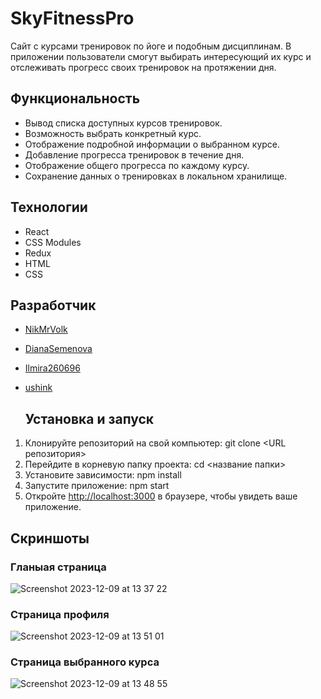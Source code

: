 # SkyFitnessPro

Сайт с курсами тренировок по йоге и подобным дисциплинам. В приложении пользователи смогут выбирать интересующий их курс и отслеживать прогресс своих тренировок на протяжении дня.

## Функциональность

* Вывод списка доступных курсов тренировок.
* Возможность выбрать конкретный курс.
* Отображение подробной информации о выбранном курсе.
* Добавление прогресса тренировок в течение дня.
* Отображение общего прогресса по каждому курсу.
* Сохранение данных о тренировках в локальном хранилище.

## Технологии

* React
* CSS Modules
* Redux
* HTML
* CSS

## Разработчик

* [NikMrVolk](https://github.com/NikMrVolk)
* [DianaSemenova](https://github.com/DianaSemenova)
* [Ilmira260696](https://github.com/Ilmira260696)
* [ushink](https://github.com/ushink)

  ## Установка и запуск

1. Клонируйте репозиторий на свой компьютер:
git clone <URL репозитория>
2. Перейдите в корневую папку проекта:
cd <название папки>
3. Установите зависимости:
npm install
4. Запустите приложение:
npm start
5. Откройте [http://localhost:3000](http://localhost:3000) в браузере, чтобы увидеть ваше приложение.

## Скриншоты

### Гланыая страница
![Screenshot 2023-12-09 at 13 37 22](https://github.com/NikMrVolk/SkyFitnessPro/assets/98909861/d790773e-0772-48e6-a683-2a02b16c49cb)

### Страница профиля
![Screenshot 2023-12-09 at 13 51 01](https://github.com/NikMrVolk/SkyFitnessPro/assets/98909861/75246e36-faf9-4e6b-a747-1f38f47e45ec)

### Страница выбранного курса
![Screenshot 2023-12-09 at 13 48 55](https://github.com/NikMrVolk/SkyFitnessPro/assets/98909861/b29e61f8-4393-4917-b183-d8b4ecacc169)

